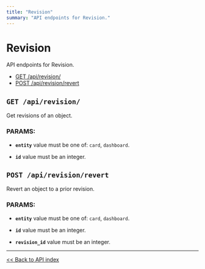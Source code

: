 ```yaml
---
title: "Revision"
summary: "API endpoints for Revision."
---
```


# Revision

API endpoints for Revision.

  - [GET /api/revision/](#get-apirevision)
  - [POST /api/revision/revert](#post-apirevisionrevert)

## `GET /api/revision/`

Get revisions of an object.

### PARAMS:

*  **`entity`** value must be one of: `card`, `dashboard`.

*  **`id`** value must be an integer.

## `POST /api/revision/revert`

Revert an object to a prior revision.

### PARAMS:

*  **`entity`** value must be one of: `card`, `dashboard`.

*  **`id`** value must be an integer.

*  **`revision_id`** value must be an integer.

---

[<< Back to API index](../api-documentation.md)